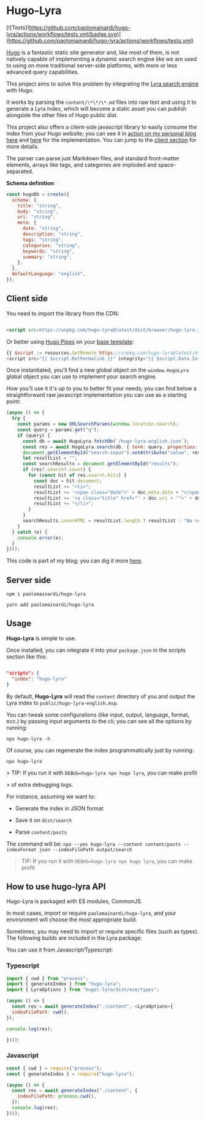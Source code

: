 # Hugo-Lyra

\[!\[Tests\](https://github.com/paolomainardi/hugo-lyra/actions/workflows/tests.yml/badge.svg)\](https://github.com/paolomainardi/hugo-lyra/actions/workflows/tests.yml)

[Hugo][1] is a fantastic static site generator and, like most of them, is not natively capable of implementing a dynamic search engine like we are used to using on more traditional server-side platforms, with more or less advanced query capabilities.

This project aims to solve this problem by integrating the [Lyra search engine][2] with Hugo.

It works by parsing the `content/\*\*/\*.md` files into raw text and using it to generate a Lyra index, which will become a static asset you can publish alongside the other files of Hugo public dist.

This project also offers a client-side javascript library to easily consume the index from your Hugo website; you can see it in [action on my personal blog here][3] and [here][4] for the implementation. You can jump to the [client section](#client-side) for more details.

The parser can parse just Markdown files, and standard front-matter elements, arrays like tags, and categories are imploded and space-separated.

**Schema definition**:

```javascript
const hugoDb = create({
  schema: {
    title: "string",
    body: "string",
    uri: "string",
    meta: {
      date: "string",
      description: "string",
      tags: "string",
      categories: "string",
      keywords: "string",
      summary: "string",
    },
  },
  defaultLanguage: "english",
});
```

## Client side

You need to import the library from the CDN:

```html

<script src=https://unpkg.com/hugo-lyra@latest/dist/browser/hugo-lyra.js></script>

```

Or better using [Hugo Pipes][5] on your [base template][6]:

```javascript
{{ $script := resources.GetRemote https://unpkg.com/hugo-lyra@latest/dist/browser/hugo-lyra.js | minify | fingerprint }}
<script src="{{ $script.RelPermalink }}" integrity="{{ $script.Data.Integrity }}"></script>
```

Once instantiated, you'll find a new global object on the `window.HugoLyra` global object you can use to implement your search engine.

How you'll use it it's up to you to better fit your needs; you can find below a straightforward raw javascript implementation you can use as a starting point:

```javascript
(async () => {
  try {
    const params = new URLSearchParams(window.location.search);
    const query = params.get("q");
    if (query) {
      const db = await HugoLyra.fetchDb(`/hugo-lyra-english.json`);
      const res = await HugoLyra.search(db, { term: query, properties: "*" });
      document.getElementById("search-input").setAttribute("value", res.options.term);
      let resultList = "";
      const searchResults = document.getElementById("results");
      if (res?.search?.count) {
        for (const hit of res.search.hits) {
          const doc = hit.document;
          resultList += "<li>";
          resultList += '<span class="date">' + doc.meta.date + "</span>";
          resultList += '<a class="title" href="' + doc.uri + '">' + doc.title + "</a>";
          resultList += "</li>";
        }
      }
      searchResults.innerHTML = resultList.length ? resultList : "No results found";
    }
  } catch (e) {
    console.error(e);
  }
})();
```

This code is part of my blog; you can dig it more [here][7].

## Server side

`npm i paolomainardi/hugo-lyra`

`yarn add paolomainardi/hugo-lyra`

## Usage

**Hugo-Lyra** is simple to use.

Once installed, you can integrate it into your `package.json` in the scripts section like this:

```json

"scripts": {
  "index": "hugo-lyra"
}

```

By default, **Hugo-Lyra** will read the `content` directory of you and output the Lyra index to `public/hugo-lyra-english.msp`.

You can tweak some configurations (like input, output, language, format, ecc.) by passing input arguments to the cli; you can see all the options by running:

`npx hugo-lyra -h`

Of course, you can regenerate the index programmatically just by running:

`npx hugo-lyra`

\> TIP: If you run it with `DEBUG=hugo-lyra npx hugo lyra`, you can make profit

\> of extra debugging logs.

For instance, assuming we want to:

- Generate the index in JSON format

- Save it on `dist/search`

- Parse `content/posts`

The command will be: `npx --yes hugo-lyra --content content/posts --indexFormat json --indexFilePath output/search`

> TIP: If you run it with `DEBUG=hugo-lyra npx hugo lyra`, you can make profit

## How to use hugo-lyra API

Hugo-Lyra is packaged with ES modules, CommonJS.

In most cases, import or require `paolomainardi/hugo-lyra`, and your environment will choose the most appropriate build.

Sometimes, you may need to import or require specific files (such as types). The following builds are included in the Lyra package:

You can use it from Javascript/Typescript:

### Typescript

```javascript
import { cwd } from "process";
import { generateIndex } from "hugo-lyra";
import { LyraOptions } from "hugo\-lyra/dist/esm/types";

(async () => {
  const res = await generateIndex("./content", <LyraOptions>{
  indexFilePath: cwd(),
});

console.log(res);

})();
```

### Javascript

```javascript
const { cwd } = require("process");
const { generateIndex } = require("hugo-lyra");

(async () => {
  const res = await generateIndex("./content", {
    indexFilePath: process.cwd(),
  });
  console.log(res);
})();
```

[1]: https://gohugo.io/
[2]: https://github.com/LyraSearch/lyra
[3]: https://www.paolomainardi.com/posts/
[4]: https://github.com/paolomainardi/paolomainardi.com/blob/main/src/assets/js/search.js
[5]: https://gohugo.io/hugo-pipes/introduction/
[6]: https://gohugo.io/templates/base/#define-the-base-template
[7]: https://github.com/paolomainardi/paolomainardi.com/blob/main/src/assets/js/search.js
